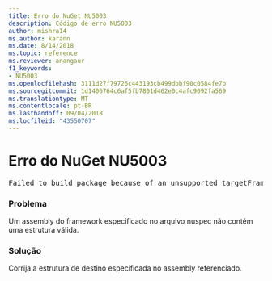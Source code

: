 ```yaml
---
title: Erro do NuGet NU5003
description: Código de erro NU5003
author: mishra14
ms.author: karann
ms.date: 8/14/2018
ms.topic: reference
ms.reviewer: anangaur
f1_keywords:
- NU5003
ms.openlocfilehash: 3111d27f79726c443193cb499dbbf90c0584fe7b
ms.sourcegitcommit: 1d1406764c6af5fb7801d462e0c4afc9092fa569
ms.translationtype: MT
ms.contentlocale: pt-BR
ms.lasthandoff: 09/04/2018
ms.locfileid: "43550707"
---
```

# <a name="nuget-error-nu5003"></a>Erro do NuGet NU5003
<pre>Failed to build package because of an unsupported targetFramework value on 'System.Net'.</pre>

### <a name="issue"></a>Problema

Um assembly do framework especificado no arquivo nuspec não contém uma estrutura válida.


### <a name="solution"></a>Solução

Corrija a estrutura de destino especificada no assembly referenciado.

